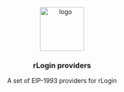 <p align="middle">
    <img src="https://www.rsk.co/img/rsk_logo.svg" alt="logo" height="100" >
</p>
<h3 align="middle">rLogin providers</h3>
<p align="middle">
    A set of EIP-1993 providers for rLogin
</p>
